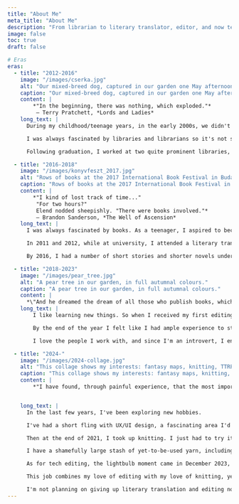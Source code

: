 ```yaml
---
title: "About Me"
meta_title: "About Me"
description: "From librarian to literary translator, editor, and now tech editor—my career journey"
image: false
toc: true
draft: false

# Eras
eras:
  - title: "2012-2016"
    image: "/images/cserka.jpg"
    alt: "Our mixed-breed dog, captured in our garden one May afternoon in 2024."
    caption: "Our mixed-breed dog, captured in our garden one May afternoon in 2024."
    content: |
        *"In the beginning, there was nothing, which exploded."*  
         ― Terry Pratchett, *Lords and Ladies*
    long_text: |
      During my childhood/teenage years, in the early 2000s, we didn't have Internet at home, and even when we did get it, it was painfully slow. So when I found myself with too much time on my hands and none of my friends available, I usually went to the library.

      I was always fascinated by libraries and librarians so it's not surprising that I graduated from Eötvös Loránd University as a library and information scientist, which is a fancy way of saying: a librarian. I wanted to become this wise and awe-inspiring owl of a person with the universe at his fingertips.

      Following graduation, I worked at two quite prominent libraries, first as a cataloguing librarian, then as a reference librarian. And while I never became a wise and awe-inspiring owl, certainly not at 27 years of age, both were exciting opportunities, I met many great people, including one of my best friends. I also started contributing articles about speculative fiction to *SFmag*, an online magazine.

  - title: "2016-2018"
    image: "/images/konyvfeszt_2017.jpg"
    alt: "Rows of books at the 2017 International Book Festival in Budapest."
    caption: "Rows of books at the 2017 International Book Festival in Budapest."
    content: |
        *"I kind of lost track of time..."  
         "For two hours?"  
         Elend nodded sheepishly. "There were books involved."*  
         ― Brandon Sanderson, *The Well of Ascension*
    long_text: |
      I was always fascinated by books. As a teenager, I aspired to become a writer—we had a writing group in high school where we read and critiqued each other's work. That's when I first got interested in editing and translation, too. I attribute it all to Tamás Boldizsár Tóth, the Hungarian translator of the Harry Potter books. Between 1999 and 2008,  the series left a big impression on me, regardless of how the author's public perception changed since then.

      In 2011 and 2012, while at university, I attended a literary translation workshop where we each had the opportunity to work on texts both as translators and editors. At the end of the year, these texts  got published in two anthologies that I'm still immensely proud of—my first proper translations were two short stories by Sir Terry Pratchett.

      By 2016, I had a number of short stories and shorter novels under my belt, and I started working with a Hungarian publisher of science fiction and fantasy works—in my free time, of course, since by then I had a job at a well-known Hungarian publishing group. It was during this period that I learned how to effectively manage deadlines and establish healthy boundaries.

  - title: "2018-2023"
    image: "/images/pear_tree.jpg"
    alt: "A pear tree in our garden, in full autumnal colours."
    caption: "A pear tree in our garden, in full autumnal colours."
    content: |
      *\"And he dreamed the dream of all those who publish books, which was to have so much gold in your pockets that you would have to employ two people just to hold your trousers up.\"* ― Terry Pratchett, *Maskerade*
    long_text: |
        I like learning new things. So when I received my first editing assignment, I was over the moon. And it was a book by Brandon Sanderson! I already worked as a translator on his works, but editing some of them as well was a dream come true.

        By the end of the year I felt like I had ample experience to start freelancing full-time. And I never looked back.

        I love the people I work with, and since I'm an introvert, I enjoy spending a lot of my time alone with one text or another. It's not all sunshine and rainbows, but I am able to set much healthier boundaries for myself, like not working after 5 p.m., and not working on the weekends. Sometimes it's unavoidable, but most of the time no lives are lost if I rest and recharge a bit.

  - title: "2024-"
    image: "/images/2024-collage.jpg"
    alt: "This collage shows my interests: fantasy maps, knitting, TTRPGs and minipainting."
    caption: "This collage shows my interests: fantasy maps, knitting, TTRPGs and minipainting."
    content: |
        *"I have found, through painful experience, that the most important step a person can take is always the next one."* ― Brandon Sanderson, *Oathbringer*


    long_text: |
      In the last few years, I've been exploring new hobbies.

      I've had a short fling with UX/UI design, a fascinating area I'd love to revisit someday. I also began drawing fantasy maps, initially for our homebrew game, but now I [have a blog](https://flightlessmanticore.com/) and even a [Youtube channel](https://www.youtube.com/@flightless.manticore) under the name *The Flightless Manticore*—it's an inside joke.

      Then at the end of 2021, I took up knitting. I just had to try it. And I haven't stopped since. The idea of handmade clothes isn't foreign to me (my dad is a tailor), and since sewing machines intimidate me a bit, knitting is the next best thing.

      I have a shamefully large stash of yet-to-be-used yarn, including quite a few hand-dyed hanks by some lovely indie dyers. I love attending fibre festivals and meeting new people who share the same hobby. As an introvert and a bit socially awkward among new people, that's saying a lot. Knitting is something I could do 24/7 if my hands allowed it.

      As for tech editing, the lightbulb moment came in December 2023, when I was happily knitting away, not a care in the world, watching Roxanne Richardson's channel about some technique or another, and a video popped up that immediately caught my attention: [Knitting Tech Editors and Why They're So Important.](https://www.youtube.com/watch?v=FPJlHIBVyhA) I never realised knitting tech editors even existed! Of course they did, but why didn't I know about them? Why didn't I know this would be an ideal career for me? I knew I had to try it, so I immediately took a deep dive.

      This job combines my love of editing with my love of knitting, yet it's so different from my usual novels and short stories. It's not better or worse, just different—refreshing.

      I'm not planning on giving up literary translation and editing novels. But tech editing is something unexpected, and I can't wait to see where it takes me.
---
```

